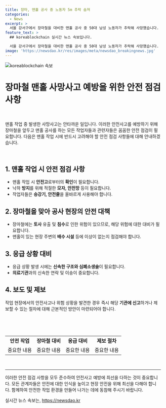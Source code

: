 ```yaml
---
title: 장마, 맨홀 공사 중 노동자 5m 추락 숨져
categories:
  - News
excerpt: >
  서울 강서구에서 장마철을 대비한 맨홀 공사 중 50대 남성 노동자가 추락해 사망했습니다. 경찰에 따르면 작업 중 5m 깊이의 맨홀에서 추락한 A씨는 응급처치 후 병원으로 옮겨졌지만 숨졌습니다. A씨는 장마철 대비 작업 중이었으며 경찰은 사고 경위를 조사 중입니다. 사건과 관련한 정보는 KBS뉴스로 제보할 수 있습니다. (전화: 02-781-1234, 4444 / 이메일: kbs1234@kbs.co.kr / 카카오톡 KBS제보 검색, 채널 추가 / 네이버, 유튜브 KBS뉴스 구독)
feature_text: >
  ## koreablockchain 실시간 뉴스 속보입니다.

  서울 강서구에서 장마철을 대비한 맨홀 공사 중 50대 남성 노동자가 추락해 사망했습니다. 경찰에 따르면 작업 중 5m 깊이의 맨홀에서 추락한 A씨는 응급처치 후 병원으로 옮겨졌지만 숨졌습니다. A씨는 장마철 대비 작업 중이었으며 경찰은 사고 경위를 조사 중입니다. 사건과 관련한 정보는 KBS뉴스로 제보할 수 있습니다. (전화: 02-781-1234, 4444 / 이메일: kbs1234@kbs.co.kr / 카카오톡 KBS제보 검색, 채널 추가 / 네이버, 유튜브 KBS뉴스 구독)
image: 'https://newsdao.kr/res/images/meta/newsdao_breakingnews.jpg'
---
```


<p><img src="https://newsdao.kr/res/images/meta/newsdao_breakingnews.jpg" alt="koreablockchain 속보" /></p>

<h1 data-ke-size="size26">장마철 맨홀 사망사고 예방을 위한 안전 점검 사항</h1>

<p data-ke-size="size16">&nbsp;</p>

<p>맨홀 작업 중 발생한 사망사고는 안타까운 일입니다. 이러한 안전사고를 예방하기 위해 장마철을 앞두고 맨홀 공사를 하는 모든 작업자들과 관련자들은 꼼꼼한 안전 점검이 필요합니다. 다음은 맨홀 작업 시에 반드시 고려해야 할 안전 점검 사항들에 대해 안내하겠습니다.</p>

<p data-ke-size="size16">&nbsp;</p>

<h2 data-ke-size="size24">1. 맨홀 작업 시 안전 점검 사항</h2>

<p data-ke-size="size16"></p>

<ul>
  <li>맨홀 작업 시 <b>안전고</b>로부터의 <b>확인</b>이 필요합니다.</li>
  <li>낙하 <b>방지</b>를 위해 적절한 <b>모자, 안전망</b> 등이 필요합니다.</li>
  <li>작업자들은 <b>승강기, 안전줄</b>을 올바르게 사용해야 합니다.</li>
</ul>

<p data-ke-size="size16"></p>

<h2 data-ke-size="size24">2. 장마철을 맞아 공사 현장의 안전 대책</h2>

<p data-ke-size="size16"></p>

<ul>
  <li>장마철에는 <b>토사</b> 유출 및 <b>침수</b>로 인한 위험이 있으므로, 해당 위험에 대한 대비가 필요합니다.</li>
  <li>맨홀이 있는 현장 주변의 <b>배수 시설</b> 등에 이상이 없는지 점검해야 합니다.</li>
</ul>

<p data-ke-size="size16"></p>

<h2 data-ke-size="size24">3. 응급 상황 대비</h2>

<p data-ke-size="size16"></p>

<ul>
  <li>응급 상황 발생 시에는 <b>신속한 구조와 심폐소생술</b>이 필요합니다.</li>
  <li><b>의료기관</b>과의 신속한 연락 및 이송이 중요합니다.</li>
</ul>

<p data-ke-size="size16"></p>

<h2 data-ke-size="size24">4. 보도 및 제보</h2>

<p data-ke-size="size16"></p>

<p>작업 현장에서의 안전사고나 위험 상황을 발견한 경우 즉시 해당 <b>기관에 신고</b>하거나 제보할 수 있는 절차에 대해 근본적인 방안이 마련되어야 합니다.</p>

<p data-ke-size="size16"></p>

<p data-ke-size="size16">&nbsp;</p>

<p data-ke-size="size16">&nbsp;</p>

<table>
  <tbody>
    <tr>
      <td style="text-align: center; height: 17px;"><b>안전 작업</b></td>
      <td style="text-align: center; height: 17px;"><b>장마철 대비</b></td>
      <td style="text-align: center; height: 17px;"><b>응급 대비</b></td>
      <td style="text-align: center; height: 17px;"><b>제보 절차</b></td>
    </tr>
    <tr>
      <td style="text-align: center; height: 17px;">중요한 내용</td>
      <td style="text-align: center; height: 17px;">중요한 내용</td>
      <td style="text-align: center; height: 17px;">중요한 내용</td>
      <td style="text-align: center; height: 17px;">중요한 내용</td>
    </tr>
  </tbody>
</table>

<p data-ke-size="size16">&nbsp;</p>

<hr>

<p>이러한 안전 점검 사항을 모두 준수하여 안전사고 예방에 최선을 다하는 것이 중요합니다. 모든 관계자들은 안전에 대한 인식을 높이고 현장 안전을 위해 최선을 다해야 합니다. 함께하여 안전한 작업 환경을 만들어 나가는 데에 동참해 주시기 바랍니다.</p>
실시간 뉴스 속보는, <a href="https://newsdao.kr" rel="dofollow">https://newsdao.kr</a>



